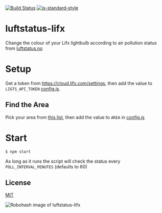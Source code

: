 [![Build Status](https://travis-ci.com/Alheimsins/luftstatus-lifx.svg?branch=master)](https://travis-ci.com/Alheimsins/luftstatus-lifx)
[![js-standard-style](https://img.shields.io/badge/code%20style-standard-brightgreen.svg?style=flat)](https://github.com/feross/standard)

# luftstatus-lifx

Change the colour of your Lifx lightbulb according to air pollution status from [luftstatus.no](https://luftstatus.no/)

# Setup

Get a token from https://cloud.lifx.com/settings, then add the value to `LIGTS_API_TOKEN` [config.js](config.js).

## Find the Area

Pick your area from [this list](https://s3.eu-central-1.amazonaws.com/luftstatus/areas.json), then add the value to `AREA` in [config.js](config.js)

# Start

```
$ npm start
```

As long as it runs the script will check the status every `POLL_INTERVAL_MINUTES` (defaults to 60)

## License

[MIT](LICENSE)

![Robohash image of luftstatus-lifx](https://robots.kebabstudios.party/luftstatus-lifx.png "Robohash image of luftstatus-lifx")

